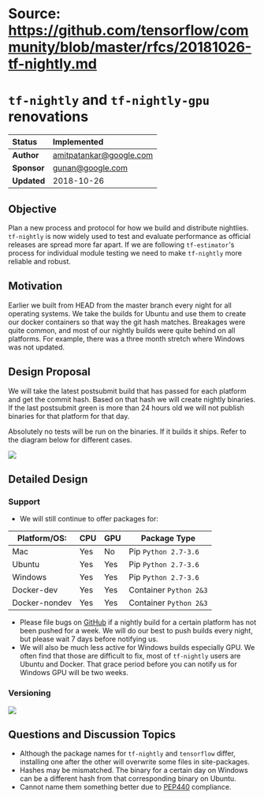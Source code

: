 # Source: https://github.com/tensorflow/community/blob/master/rfcs/20181026-tf-nightly.md

# `tf-nightly` and `tf-nightly-gpu` renovations

| Status        | Implemented                                             |
| :------------ | :------------------------------------------------------ |
| **Author**    | amitpatankar@google.com 								  |
| **Sponsor**   | gunan@google.com                                        |
| **Updated**   | 2018-10-26                                              |

## Objective

Plan a new process and protocol for how we build and distribute nightlies. `tf-nightly` is now widely used to test and evaluate performance as official releases are spread more far apart. If we are following `tf-estimator`'s process for individual module testing we need to make `tf-nightly` more reliable and robust.

## Motivation

Earlier we built from HEAD from the master branch every night for all operating systems. We take the builds for Ubuntu and use them to create our docker containers so that way the git hash matches. Breakages were quite common, and most of our nightly builds were quite behind on all platforms. For example, there was a three month stretch where Windows was not updated.

## Design Proposal

We will take the latest postsubmit build that has passed for each platform and get the commit hash. Based on that hash we will create nightly binaries. If the last postsubmit green is more than 24 hours old we will not publish binaries for that platform for that day.

Absolutely no tests will be run on the binaries. If it builds it ships. Refer to the diagram below for different cases.

![](https://storage.googleapis.com/amitpatankar/tf-nightly-postsubmit.png)


## Detailed Design

### Support
* We will still continue to offer packages for:

|Platform/OS:   |CPU   |GPU   |Package Type             |
|---------------|------|------|-------------------------|
|Mac            |Yes   |No    |Pip `Python 2.7-3.6`     |
|Ubuntu         |Yes   |Yes   |Pip `Python 2.7-3.6`     |
|Windows        |Yes   |Yes   |Pip `Python 2.7-3.6`     |
|Docker-dev     |Yes   |Yes   |Container `Python 2&3`   |
|Docker-nondev  |Yes   |Yes   |Container `Python 2&3`   |
* Please file bugs on [GitHub](https://github.com/tensorflow/tensorflow/issues) if a nightly build for a certain platform has not been pushed for a week. We will do our best to push builds every night, but please wait 7 days before notifying us.
* We will also be much less active for Windows builds especially GPU. We often find that those are difficult to fix, most of `tf-nightly` users are Ubuntu and Docker. That grace period before you can notify us for Windows GPU will be two weeks.


### Versioning
![](https://storage.googleapis.com/amitpatankar/tf-rename-release-diagram.png)

## Questions and Discussion Topics

* Although the package names for `tf-nightly` and `tensorflow` differ, installing one after the other will overwrite some files in site-packages.
* Hashes may be mismatched. The binary for a certain day on Windows can be a different hash from that corresponding binary on Ubuntu.
* Cannot name them something better due to [PEP440](https://www.python.org/dev/peps/pep-0440/) compliance.